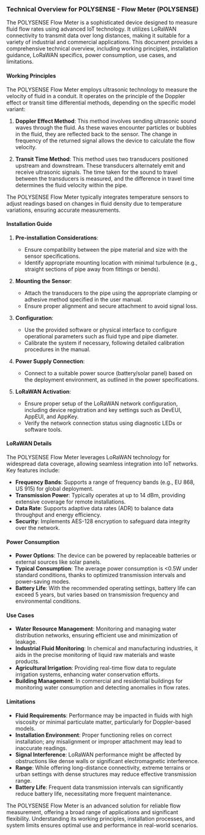 ### Technical Overview for POLYSENSE - Flow Meter (POLYSENSE)

The POLYSENSE Flow Meter is a sophisticated device designed to measure fluid flow rates using advanced IoT technology. It utilizes LoRaWAN connectivity to transmit data over long distances, making it suitable for a variety of industrial and commercial applications. This document provides a comprehensive technical overview, including working principles, installation guidance, LoRaWAN specifics, power consumption, use cases, and limitations.

#### Working Principles

The POLYSENSE Flow Meter employs ultrasonic technology to measure the velocity of fluid in a conduit. It operates on the principle of the Doppler effect or transit time differential methods, depending on the specific model variant:

1. **Doppler Effect Method**: This method involves sending ultrasonic sound waves through the fluid. As these waves encounter particles or bubbles in the fluid, they are reflected back to the sensor. The change in frequency of the returned signal allows the device to calculate the flow velocity.

2. **Transit Time Method**: This method uses two transducers positioned upstream and downstream. These transducers alternately emit and receive ultrasonic signals. The time taken for the sound to travel between the transducers is measured, and the difference in travel time determines the fluid velocity within the pipe.

The POLYSENSE Flow Meter typically integrates temperature sensors to adjust readings based on changes in fluid density due to temperature variations, ensuring accurate measurements.

#### Installation Guide

1. **Pre-installation Considerations**:
   - Ensure compatibility between the pipe material and size with the sensor specifications.
   - Identify appropriate mounting location with minimal turbulence (e.g., straight sections of pipe away from fittings or bends).

2. **Mounting the Sensor**:
   - Attach the transducers to the pipe using the appropriate clamping or adhesive method specified in the user manual.
   - Ensure proper alignment and secure attachment to avoid signal loss.

3. **Configuration**:
   - Use the provided software or physical interface to configure operational parameters such as fluid type and pipe diameter.
   - Calibrate the system if necessary, following detailed calibration procedures in the manual.

4. **Power Supply Connection**:
   - Connect to a suitable power source (battery/solar panel) based on the deployment environment, as outlined in the power specifications.

5. **LoRaWAN Activation**:
   - Ensure proper setup of the LoRaWAN network configuration, including device registration and key settings such as DevEUI, AppEUI, and AppKey.
   - Verify the network connection status using diagnostic LEDs or software tools.

#### LoRaWAN Details

The POLYSENSE Flow Meter leverages LoRaWAN technology for widespread data coverage, allowing seamless integration into IoT networks. Key features include:

- **Frequency Bands**: Supports a range of frequency bands (e.g., EU 868, US 915) for global deployment.
- **Transmission Power**: Typically operates at up to 14 dBm, providing extensive coverage for remote installations.
- **Data Rate**: Supports adaptive data rates (ADR) to balance data throughput and energy efficiency.
- **Security**: Implements AES-128 encryption to safeguard data integrity over the network.

#### Power Consumption

- **Power Options**: The device can be powered by replaceable batteries or external sources like solar panels.
- **Typical Consumption**: The average power consumption is <0.5W under standard conditions, thanks to optimized transmission intervals and power-saving modes.
- **Battery Life**: With the recommended operating settings, battery life can exceed 5 years, but varies based on transmission frequency and environmental conditions.

#### Use Cases

- **Water Resource Management**: Monitoring and managing water distribution networks, ensuring efficient use and minimization of leakage.
- **Industrial Fluid Monitoring**: In chemical and manufacturing industries, it aids in the precise monitoring of liquid raw materials and waste products.
- **Agricultural Irrigation**: Providing real-time flow data to regulate irrigation systems, enhancing water conservation efforts.
- **Building Management**: In commercial and residential buildings for monitoring water consumption and detecting anomalies in flow rates.

#### Limitations

- **Fluid Requirements**: Performance may be impacted in fluids with high viscosity or minimal particulate matter, particularly for Doppler-based models.
- **Installation Environment**: Proper functioning relies on correct installation; any misalignment or improper attachment may lead to inaccurate readings.
- **Signal Interference**: LoRaWAN performance might be affected by obstructions like dense walls or significant electromagnetic interference.
- **Range**: While offering long-distance connectivity, extreme terrains or urban settings with dense structures may reduce effective transmission range.
- **Battery Life**: Frequent data transmission intervals can significantly reduce battery life, necessitating more frequent maintenance.

The POLYSENSE Flow Meter is an advanced solution for reliable flow measurement, offering a broad range of applications and significant flexibility. Understanding its working principles, installation processes, and system limits ensures optimal use and performance in real-world scenarios.